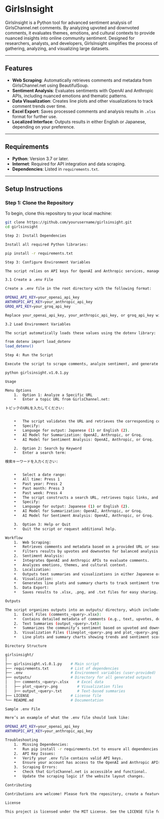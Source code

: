 # GirlsInsight

GirlsInsight is a Python tool for advanced sentiment analysis of GirlsChannel.net comments. By analyzing upvoted and downvoted comments, it evaluates themes, emotions, and cultural contexts to provide nuanced insights into online community sentiment. Designed for researchers, analysts, and developers, GirlsInsight simplifies the process of gathering, analyzing, and visualizing large datasets.

---

## Features
- **Web Scraping**: Automatically retrieves comments and metadata from GirlsChannel.net using BeautifulSoup.
- **Sentiment Analysis**: Evaluates sentiments with OpenAI and Anthropic APIs, including nuanced emotions and thematic patterns.
- **Data Visualization**: Creates line plots and other visualizations to track comment trends over time.
- **Excel Export**: Saves processed comments and analysis results in `.xlsx` format for further use.
- **Localized Interface**: Outputs results in either English or Japanese, depending on your preference.

---

## Requirements
- **Python**: Version 3.7 or later.
- **Internet**: Required for API integration and data scraping.
- **Dependencies**: Listed in `requirements.txt`.

---

## Setup Instructions

### Step 1: Clone the Repository
To begin, clone this repository to your local machine:
```bash
git clone https://github.com/yourusername/girlsinsight.git
cd girlsinsight

Step 2: Install Dependencies

Install all required Python libraries:

pip install -r requirements.txt

Step 3: Configure Environment Variables

The script relies on API keys for OpenAI and Anthropic services, managed securely through a .env file.

3.1 Create a .env File

Create a .env file in the root directory with the following format:

OPENAI_API_KEY=your_openai_api_key
ANTHROPIC_API_KEY=your_anthropic_api_key
GROQ_API_KEY=your_groq_api_key

Replace your_openai_api_key, your_anthropic_api_key, or groq_api_key with your actual API credentials.

3.2 Load Environment Variables

The script automatically loads these values using the dotenv library:

from dotenv import load_dotenv
load_dotenv()

Step 4: Run the Script

Execute the script to scrape comments, analyze sentiment, and generate outputs:

python girlsinsight.v1.0.1.py

Usage

Menu Options
	1.	Option 1: Analyze a Specific URL
	•	Enter a topic URL from GirlsChannel.net:

トピックのURLを入力してください: 


	•	The script validates the URL and retrieves the corresponding comments for analysis.
	•	Specify:
	•	Language for output: Japanese (1) or English (2).
	•	AI Model for Summarization: OpenAI, Anthropic, or Groq.
	•	AI Model for Sentiment Analysis: OpenAI, Anthropic, or Groq.

	2.	Option 2: Search by Keyword
	•	Enter a search term:

検索キーワードを入力ください: 


	•	Select a date range:
	•	All time: Press 1
	•	Past year: Press 2
	•	Past month: Press 3
	•	Past week: Press 4
	•	The script constructs a search URL, retrieves topic links, and analyzes matching results.
	•	Specify:
	•	Language for output: Japanese (1) or English (2).
	•	AI Model for Summarization: OpenAI, Anthropic, or Groq.
	•	AI Model for Sentiment Analysis: OpenAI, Anthropic, or Groq.

	3.	Option 3: Help or Quit
	•	Quit the script or request additional help.

Workflow
	1.	Web Scraping:
	•	Retrieves comments and metadata based on a provided URL or search term.
	•	Filters results by upvotes and downvotes for balanced analysis.
	2.	Sentiment Analysis:
	•	Integrates OpenAI and Anthropic APIs to evaluate comments.
	•	Analyzes emotions, themes, and cultural context.
	3.	Localization:
	•	Outputs text summaries and visualizations in either Japanese or English.
	4.	Visualization:
	•	Generates line plots and summary charts to track sentiment trends.
	5.	Data Export:
	•	Saves results to .xlsx, .png, and .txt files for easy sharing.

Outputs

The script organizes outputs into an outputs/ directory, which includes:
	1.	Excel Files (comments_<query>.xlsx):
	•	Contains detailed metadata of comments (e.g., text, upvotes, downvotes, and date).
	2.	Text Summaries (output_<query>.txt):
	•	Summarizes the community’s sentiment based on upvoted and downvoted comments.
	3.	Visualization Files (lineplot_<query>.png and plot_<query>.png):
	•	Line plots and summary charts showing trends and sentiment scores.

Directory Structure

girlsinsight/
│
├── girlsinsight.v1.0.1.py    # Main script
├── requirements.txt          # List of dependencies
├── .env                      # Environment variables (user-provided)
├── outputs/                  # Directory for all generated outputs
│   ├── comments_<query>.xlsx    # Excel data
│   ├── plot_<query>.png         # Visualization files
│   ├── output_<query>.txt       # Text-based summaries
├── LICENSE                   # License file
└── README.md                 # Documentation

Sample .env File

Here’s an example of what the .env file should look like:

OPENAI_API_KEY=your_openai_api_key
ANTHROPIC_API_KEY=your_anthropic_api_key

Troubleshooting
	1.	Missing Dependencies:
	•	Run pip install -r requirements.txt to ensure all dependencies are installed.
	2.	API Key Issues:
	•	Verify your .env file contains valid API keys.
	•	Ensure your account has access to the OpenAI and Anthropic APIs.
	3.	Scraping Errors:
	•	Check that GirlsChannel.net is accessible and functional.
	•	Update the scraping logic if the website layout changes.

Contributing

Contributions are welcome! Please fork the repository, create a feature branch, and submit a pull request.

License

This project is licensed under the MIT License. See the LICENSE file for more information.
